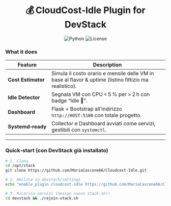 <h1 align="center">💰 CloudCost‑Idle Plugin for DevStack</h1>

<p align="center">
<img alt="Python" src="https://img.shields.io/badge/Python-3.10%2B-blue">
<img alt="License" src="https://img.shields.io/badge/License-Apache%202-orange">
</p>

### What it does

| Feature | Description |
|---------|-------------|
| **Cost Estimator** | Simula il costo orario e mensile delle VM in base al flavor & uptime (listino fittizio ma realistico). |
| **Idle Detector** | Segnala VM con CPU &lt; 5 % per > 2 h con badge “Idle 🔕”. |
| **Dashboard**     | Flask + Bootstrap all’indirizzo `http://HOST:5100` con totale progetto. |
| **Systemd‑ready** | Collector e Dashboard avviati come servizi, gestibili con `systemctl`. |

---

### Quick‑start (con DevStack già installato)

```bash
# 1. Clona
cd /opt/stack
git clone https://github.com/MariaCascone66/Cloudcost-Idle.git

# 2. Abilita in devstack/settings
echo "enable_plugin cloudcost-idle https://github.com/MariaCascone66/Cloudcost-Idle.git" >> devstack/local.conf

# 3. Ricarica servizi (nessun nuovo stack.sh!)
cd devstack && ./rejoin-stack.sh
